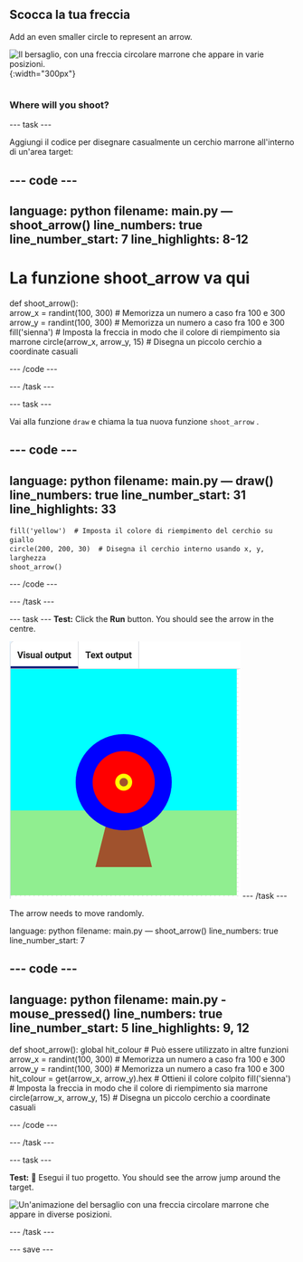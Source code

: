 ## Scocca la tua freccia

<div style="display: flex; flex-wrap: wrap">
<div style="flex-basis: 200px; flex-grow: 1; margin-right: 15px;">
Add an even smaller circle to represent an arrow.
</div>
<div>

![Il bersaglio, con una freccia circolare marrone che appare in varie posizioni.](images/fire_arrow.gif){:width="300px"}

</div>
</div>

### Where will you shoot?

--- task ---

Aggiungi il codice per disegnare casualmente un cerchio marrone all'interno di un'area target:

--- code ---
---
language: python filename: main.py — shoot_arrow() line_numbers: true line_number_start: 7
line_highlights: 8-12
---
# La funzione shoot_arrow va qui
def shoot_arrow():   
arrow_x = randint(100, 300)  # Memorizza un numero a caso fra 100 e 300 arrow_y = randint(100, 300)  # Memorizza un numero a caso fra 100 e 300 fill('sienna')  # Imposta la freccia in modo che il colore di riempimento sia marrone circle(arrow_x, arrow_y, 15)  # Disegna un piccolo cerchio a coordinate casuali

--- /code ---

--- /task ---

--- task ---

Vai alla funzione `draw` e chiama la tua nuova funzione `shoot_arrow` .

--- code ---
---
language: python filename: main.py — draw() line_numbers: true line_number_start: 31
line_highlights: 33
---

    fill('yellow')  # Imposta il colore di riempimento del cerchio su giallo
    circle(200, 200, 30)  # Disegna il cerchio interno usando x, y, larghezza
    shoot_arrow()

--- /code ---

--- /task ---

--- task --- **Test:** Click the **Run** button. You should see the arrow in the centre.

![a brown arrow circle in the centre of the target](images/arrow-centre.png) --- /task ---

The arrow needs to move randomly.

language: python filename: main.py — shoot_arrow() line_numbers: true line_number_start: 7

--- code ---
---
language: python filename: main.py - mouse_pressed() line_numbers: true line_number_start: 5
line_highlights: 9, 12
---
def shoot_arrow(): global hit_colour  # Può essere utilizzato in altre funzioni arrow_x = randint(100, 300)  # Memorizza un numero a caso fra 100 e 300 arrow_y = randint(100, 300)  # Memorizza un numero a caso fra 100 e 300 hit_colour = get(arrow_x, arrow_y).hex  # Ottieni il colore colpito fill('sienna')  # Imposta la freccia in modo che il colore di riempimento sia marrone circle(arrow_x, arrow_y, 15)  # Disegna un piccolo cerchio a coordinate casuali

--- /code ---

--- /task ---


--- task ---


**Test:** 🔄 Esegui il tuo progetto. You should see the arrow jump around the target.

![Un'animazione del bersaglio con una freccia circolare marrone che appare in diverse posizioni.](images/fire_arrow.gif)

--- /task ---

--- save ---
